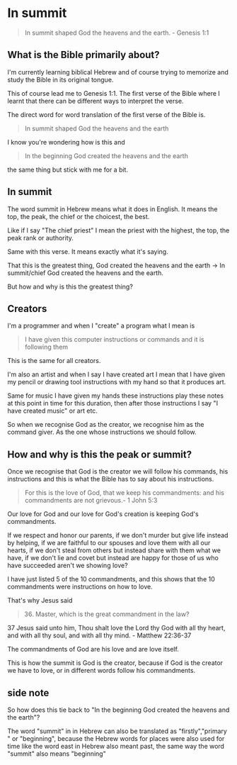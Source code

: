 # In summit

> In summit shaped God the heavens and the earth. - Genesis 1:1

## What is the Bible primarily about?

I'm currently learning biblical Hebrew and of course trying to memorize and study the Bible in its original tongue.

This of course lead me to Genesis 1:1. The first verse of the Bible where I learnt that there can be different ways to interpret the verse.

The direct word for word translation of the first verse of the Bible is.

> In summit shaped God the heavens and the earth

I know you're wondering how is this and 

> In the beginning God created the heavens and the earth 

the same thing but stick with me for a bit.

## In summit

The word summit in Hebrew means what it does in English.
It means the top, the peak, the chief or the choicest, the best.

Like if I say "The chief priest" I mean the priest with the highest, the top, the peak rank or authority.


Same with this verse. It means exactly what it's saying.

That this is the greatest thing, God created the heavens and the earth -> In summit/chief God created the heavens and the earth.

But how and why is this the greatest thing?

## Creators

I'm a programmer and when I "create" a program what I mean is

> I have given this computer instructions or commands and it is following them

This is the same for all creators. 

I'm also an artist and when I say I have created art I mean that I have given my pencil or drawing tool instructions with my hand so that it produces art.

Same for music I have given my hands these instructions  play these notes at this point in time for this duration, then after those instructions I say "I have created music" or art etc.

So when we recognise God as the creator, we recognise him as the command giver. As the one whose instructions we should follow.

## How and why is this the peak or summit?

Once we recognise that God is the creator we will follow his commands, his instructions and this is what the Bible has to say about his instructions.

> For this is the love of God, that we keep his commandments: and his commandments are not grievous.- 1 John 5:3


Our love for God and our love for God's creation is keeping God's commandments.

If we respect and honor our parents, if we don't murder but give life instead by helping, if we are faithful to our spouses and love them with all our hearts, if we don't steal from others but instead share with them what we have, if we don't lie and covet but instead are happy for those of us who have succeeded aren't we showing love?

I have just listed 5 of the 10 commandments, and this shows that the 10 commandments were instructions on how to love.

That's why Jesus said

> 36. Master, which is the great commandment in the law?

37 Jesus said unto him, Thou shalt love the Lord thy God with all thy heart, and with all thy soul, and with all thy mind. - Matthew 22:36-37

The commandments of God are his love and are love itself.

This is how the summit is God is the creator, because if God is the creator we have to love, or in different words follow his commandments.

## side note

So how does this tie back to "In the beginning God created the heavens and the earth"?

The word "summit" in in Hebrew can also be translated as "firstly","primary " or "beginning", because the Hebrew words for places were also used for time like the word east in Hebrew also meant past, the same way the word "summit" also means "beginning"
